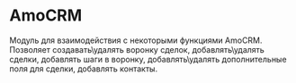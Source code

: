 # AmoCRM
Модуль для взаимодействия с некоторыми функциями AmoCRM.
Позволяет создавать\удалять воронку сделок, добавлять\удалять сделки, добавлять шаги в воронку, добавлять\удалять дополнительные поля для сделки, добавлять контакты. 

